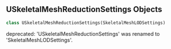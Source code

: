 ## USkeletalMeshReductionSettings Objects

```python
class USkeletalMeshReductionSettings(SkeletalMeshLODSettings)
```

deprecated: 'USkeletalMeshReductionSettings' was renamed to 'SkeletalMeshLODSettings'.

<a id="unreal.SlateBrushAsset"></a>
